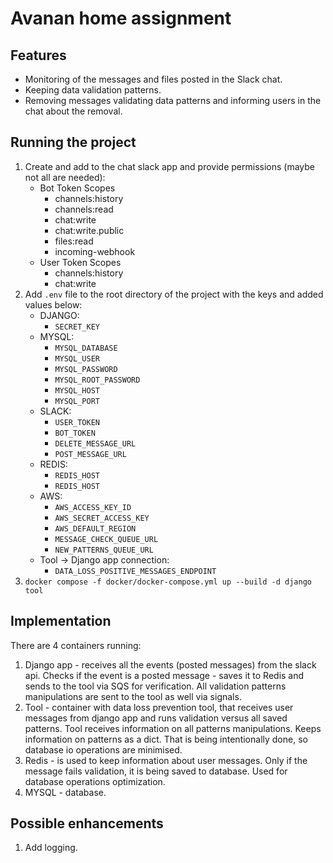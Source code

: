 # Avanan home assignment

## Features
 * Monitoring of the messages and files posted in the Slack chat.
 * Keeping data validation patterns.
 * Removing messages validating data patterns and informing users in the chat about the removal.

## Running the project
1. Create and add to the chat slack app and provide permissions (maybe not all are needed):
   *  Bot Token Scopes
       * channels:history
       * channels:read
       * chat:write
       * chat:write.public
       * files:read
       * incoming-webhook
   * User Token Scopes
     * channels:history
     * chat:write
2. Add  `.env` file to the root directory of the project with the keys and added values below:
   * DJANGO:
     * `SECRET_KEY`
   * MYSQL:
     * `MYSQL_DATABASE`
     * `MYSQL_USER`
     * `MYSQL_PASSWORD`
     * `MYSQL_ROOT_PASSWORD`
     * `MYSQL_HOST`
     * `MYSQL_PORT`
   * SLACK:
     * `USER_TOKEN`
     * `BOT_TOKEN`
     * `DELETE_MESSAGE_URL`
     * `POST_MESSAGE_URL`
   * REDIS:
     * `REDIS_HOST`
     * `REDIS_HOST`
   * AWS:
     * `AWS_ACCESS_KEY_ID`
     * `AWS_SECRET_ACCESS_KEY`
     * `AWS_DEFAULT_REGION`
     * `MESSAGE_CHECK_QUEUE_URL`
     * `NEW_PATTERNS_QUEUE_URL`
   * Tool -> Django app connection:
     * `DATA_LOSS_POSITIVE_MESSAGES_ENDPOINT`
3. `docker compose -f docker/docker-compose.yml up --build -d django tool
`
## Implementation
There are 4 containers running:
1. Django app - receives all the events (posted messages) from the slack api. 
Checks if the event is a posted message - saves it to Redis and sends to the tool via SQS
for verification. 
All validation patterns manipulations are sent to the tool as well via signals.
2. Tool - container with data loss prevention tool, that receives user messages from django app
and runs validation versus all saved patterns. Tool receives information on all patterns manipulations.
Keeps information on patterns as a dict. That is being intentionally done, so database io operations are minimised.
3. Redis - is used to keep information about user messages. Only if the message fails validation, it is being saved to
database. Used for database operations optimization.
4. MYSQL - database.

## Possible enhancements
1. Add logging.